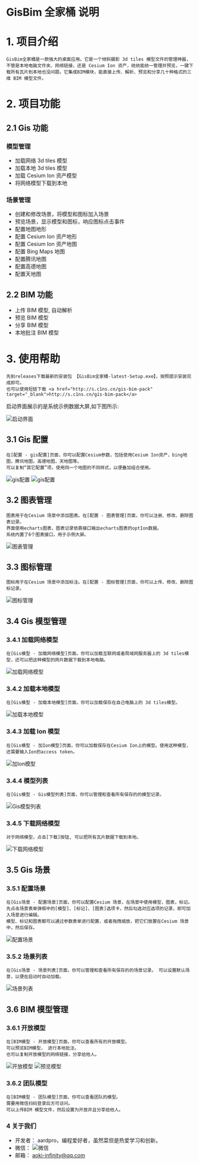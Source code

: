 # GisBim 全家桶 说明

# 1. 项目介绍

    GisBim全家桶是一款强大的桌面应用。它是一个倾斜摄影 3d tiles 模型文件的管理神器，不管是本地电脑文件夹、网络链接，还是 Cesium Ion 资产，统统能统一管理并预览，一键下载所有瓦片到本地也没问题。它集成BIM模块，能直接上传、解析、预览和分享几十种格式的三维 BIM 模型文件。

# 2. 项目功能

## 2.1 Gis 功能

### 模型管理

- 加载网络 3d tiles 模型
- 加载本地 3d tiles 模型
- 加载 Cesium Ion 资产模型
- 将网络模型下载到本地

### 场景管理

- 创建和修改场景，将模型和图标加入场景
- 预览场景，显示模型和图标，响应图标点击事件
- 配置地图地形
- 配置 Cesium Ion 资产地形
- 配置 Cesium Ion 资产地图
- 配置 Bing Maps 地图
- 配置腾讯地图
- 配置高德地图
- 配置天地图

## 2.2 BIM 功能

- 上传 BIM 模型, 自动解析
- 预览 BIM 模型
- 分享 BIM 模型
- 本地批注 BIM 模型

# 3. 使用帮助

    先到releases下载最新的安装包 【GisBim全家桶-latest-Setup.exe】，按照提示安装完成即可。
    也可以使用短链下载 <a href="http://s.c1ns.cn/gis-bim-pack" target="_blank">http://s.c1ns.cn/gis-bim-pack</a>

启动界面展示的是系统示例数据大屏,如下图所示:

<img src="./assets/00.jpg" alt="启动界面" />

## 3.1 Gis 配置

    在[配置 - gis配置]页面，你可以配置Cesium参数，包括使用Cesium Ion资产，bing地图，腾讯地图，高德地图，天地图等。
    可以复制“其它配置”项，使用同一个地图的不同样式，以便叠加组合使用。

<img src="./assets/06.jpg" alt="gis配置" />
<img src="./assets/07.jpg" alt="gis配置" />

## 3.2 图表管理

    图表用于在Cesium 场景中添加图表。在[配置 - 图表管理]页面，你可以注册、修改、删除图表记录。
    界面使用echarts图表，图表记录依靠接口输出echarts图表的optIon数据。
    系统内置了6个图表接口，用于示例大屏。

<img src="./assets/chart-list.jpg" alt="图表管理" />

## 3.3 图标管理

    图标用于在Cesium 场景中添加标注。在[配置 - 图标管理]页面，你可以上传、修改、删除图标记录。

<img src="./assets/01.jpg" alt="图标管理" />

## 3.4 Gis 模型管理

### 3.4.1 加载网络模型

    在[Gis模型 - 加载网络模型]页面，你可以加载互联网或者局域网服务器上的 3d tiles模型，还可以把这种模型的网片数据下载到本地电脑。

<img src="./assets/08.jpg" alt="加载网络模型" />

### 3.4.2 加载本地模型

    在[Gis模型 - 加载本地模型]页面，你可以加载保存在自己电脑上的 3d tiles模型。

<img src="./assets/09.jpg" alt="加载本地模型" />

### 3.4.3 加载 Ion 模型

    在[Gis模型 - 加Ion模型]页面，你可以加载保存在Cesium Ion上的模型。使用这种模型，还需要输入Ion的access token。

<img src="./assets/10.jpg" alt="加Ion模型" />

### 3.4.4 模型列表

    在[Gis模型 - Gis模型列表]页面，你可以管理和查看所有保存的的模型记录。

<img src="./assets/11.jpg" alt="Gis模型列表" />

### 3.4.5 下载网络模型

    对于网络模型，点击[下载]按钮, 可以把所有瓦片数据下载到本地。

<img src="./assets/12.jpg" alt="下载网络模型" />

## 3.5 Gis 场景

### 3.5.1 配置场景

    在[Gis场景 - 配置场景]页面，你可以配置Cesium 场景，在场景中使用模型，图表，标记。
    先点击场景表单弹框中的[模型]、[标记]、[图表]选项卡，然后勾选对应选项的记录，即可加入场景进行编辑。
    模型、标记和图表都可以通过参数表单进行配置，或者拖拽缩放，把它们放置在Cesium 场景中，然后保存。

<img src="./assets/19.jpg" alt="配置场景" />

### 3.5.2 场景列表

    在[Gis场景 - 场景列表]页面，你可以管理和查看所有保存的的场景记录。 可以设置默认场景，以便在启动时自动加载。

<img src="./assets/17.jpg" alt="场景列表" />

## 3.6 BIM 模型管理

### 3.6.1 开放模型

    在[BIM模型 - 开放模型]页面，你可以查看所有的开放模型。
    可以预览BIM模型， 进行本地批注。
    也可以复制开放模型的网络链接，分享给他人。

<img src="./assets/bim-list-public.jpg" alt="开放模型" />
<img src="./assets/bim-view.jpg" alt="预览模型" />

### 3.6.2 团队模型

    在[BIM模型 - 团队模型]页面，你可以查看团队的模型。
    需要用微信扫码登录后方可访问。
    可以上传BIM 模型文件，然后设置为开放并且分享给他人。

### 4 关于我们

- 开发者： aardpro，编程爱好者，虽然菜但是热爱学习和创新。
- 微信： <img src="./assets/wechat.jpg" alt="微信" />
- 邮箱： <a href="mailto:aoki-infinity@qq.com">aoki-infinity@qq.com</a>
